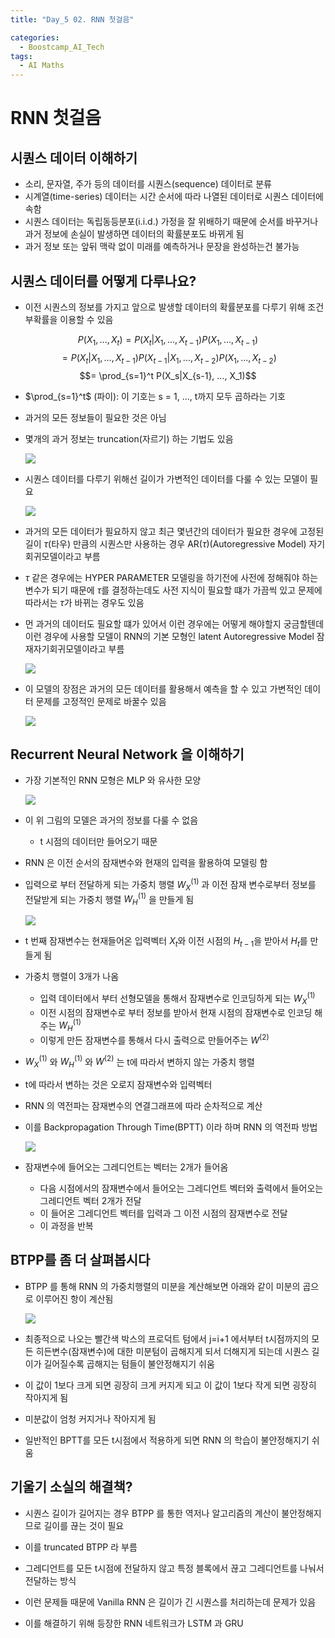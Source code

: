 ```yaml
---
title: "Day_5 02. RNN 첫걸음"

categories:
  - Boostcamp_AI_Tech
tags:
  - AI Maths
---
```


# RNN 첫걸음

## 시퀀스 데이터 이해하기

- 소리, 문자열, 주가 등의 데이터를 시퀀스(sequence) 데이터로 분류
- 시계열(time-series) 데이터는 시간 순서에 따라 나열된 데이터로 시퀀스 데이터에 속함
- 시퀀스 데이터는 독립동등분포(i.i.d.) 가정을 잘 위배하기 때문에 순서를 바꾸거나 과거 정보에 손실이 발생하면 데이터의 확률분포도 바뀌게 됨
- 과거 정보 또는 앞뒤 맥락 없이 미래를 예측하거나 문장을 완성하는건 불가능

## 시퀀스 데이터를 어떻게 다루나요?

- 이전 시퀀스의 정보를 가지고 앞으로 발생할 데이터의 확률분포를 다루기 위해 조건부확률을 이용할 수 있음

$$P(X_1, ..., X_t) = P(X_t|X_1, ..., X_{t-1})P(X_1, ..., X_{t-1})$$
$$= P(X_t|X_1, ..., X_{t-1})P(X_{t-1}|X_1, ..., X_{t-2})P(X_1, ..., X_{t-2})$$
$$= \prod_{s=1}^t P(X_s|X_{s-1}, ..., X_1)$$

- $\prod_{s=1}^t$ (파이): 이 기호는 s = 1, ..., t까지 모두 곱하라는 기호 

- 과거의 모든 정보들이 필요한 것은 아님
- 몇개의 과거 정보는 truncation(자르기) 하는 기법도 있음

    ![](./img/2021-08-06-10-58-55.png)

- 시퀀스 데이터를 다루기 위해선 길이가 가변적인 데이터를 다룰 수 있는 모델이 필요

    ![](./img/2021-08-06-11-00-41.png)

- 과거의 모든 데이터가 필요하지 않고 최근 몇년간의 데이터가 필요한 경우에 고정된 길이 $\tau$(타우) 만큼의 시퀀스만 사용하는 경우 AR($\tau$)(Autoregressive Model) 자기회귀모델이라고 부름

- $\tau$ 같은 경우에는 HYPER PARAMETER 모델링을 하기전에 사전에 정해줘야 하는 변수가 되기 때문에 $\tau$를 결정하는데도 사전 지식이 필요할 떄가 가끔씩 있고 문제에 따라서는 $\tau$가 바뀌는 경우도 있음

- 먼 과거의 데이터도 필요할 떄가 있어서 이런 경우에는 어떻게 해야할지 궁금할텐데 이런 경우에 사용할 모델이 RNN의 기본 모형인 latent Autoregressive Model 잠재자기회귀모델이라고 부름

    ![](./img/2021-08-06-11-07-17.png)

- 이 모델의 장점은 과거의 모든 데이터를 활용해서 예측을 할 수 있고 가변적인 데이터 문제를 고정적인 문제로 바꿀수 있음

    ![](./img/2021-08-06-11-09-07.png)

## Recurrent Neural Network 을 이해하기

- 가장 기본적인 RNN 모형은 MLP 와 유사한 모양

    ![](./img/2021-08-06-11-09-47.png)

- 이 위 그림의 모델은 과거의 정보를 다룰 수 없음
    - t 시점의 데이터만 들어오기 때문

- RNN 은 이전 순서의 잠재변수와 현재의 입력을 활용하여 모델링 함
- 입력으로 부터 전달하게 되는 가중치 행렬 $W_{X}^{(1)}$ 과 이전 잠재 변수로부터 정보를 전달받게 되는 가중치 행렬 $W_{H}^{(1)}$ 을 만들게 됨

    ![](./img/2021-08-06-11-11-51.png)

- t 번째 잠재변수는 현재들어온 입력벡터 $X_t$와 이전 시점의 $H_{t-1}$을 받아서 $H_t$를 만들게 됨
- 가중치 행렬이 3개가 나옴
  - 입력 데이터에서 부터 선형모델을 통해서 잠재변수로 인코딩하게 되는 $W_{X}^{(1)}$
  - 이전 시점의 잠재변수로 부터 정보를 받아서 현재 시점의 잠재변수로 인코딩 해주는 $W_{H}^{(1)}$
  - 이렇게 만든 잠재변수를 통해서 다시 출력으로 만들어주는 $W^{(2)}$

- $W_{X}^{(1)}$ 와 $W_{H}^{(1)}$ 와 $W^{(2)}$ 는 t에 따라서 변하지 않는 가중치 행렬
- t에 따라서 변하는 것은 오로지 잠재변수와 입력벡터

- RNN 의 역전파는 잠재변수의 연결그래프에 따라 순차적으로 계산
- 이를 Backpropagation Through Time(BPTT) 이라 하며 RNN 의 역전파 방법

    ![](./img/2021-08-06-11-21-01.png)

- 잠재변수에 들어오는 그레디언트는 벡터는 2개가 들어옴 
  - 다음 시점에서의 잠재변수에서 들어오는 그레디언트 벡터와 출력에서 들어오는 그레디언트 벡터 2개가 전달
  - 이 들어온 그레디언트 벡터를 입력과 그 이전 시점의 잠재변수로 전달
  - 이 과정을 반복

## BTPP를 좀 더 살펴봅시다

- BTPP 를 통해 RNN 의 가중치행렬의 미분을 계산해보면 아래와 같이 미분의 곱으로 이루어진 항이 계산됨

    ![](./img/2021-08-06-11-24-49.png)

- 최종적으로 나오는 빨간색 박스의 프로덕트 텀에서 j=i+1 에서부터 t시점까지의 모든 히든변수(잠재변수)에 대한 미분텀이 곱해지게 되서 더해지게 되는데 시퀀스 길이가 길어질수록 곱해지는 텀들이 불안정해지기 쉬움
- 이 값이 1보다 크게 되면 굉장히 크게 커지게 되고 이 값이 1보다 작게 되면 굉장히 작아지게 됨
- 미분값이 엄청 커지거나 작아지게 됨
- 일반적인 BPTT를 모든 t시점에서 적용하게 되면 RNN 의 학습이 불안정해지기 쉬움

## 기울기 소실의 해결책?

- 시퀀스 길이가 길어지는 경우 BTPP 를 통한 역저나 알고리즘의 계산이 불안정해지므로 길이를 끊는 것이 필요
- 이를 truncated BTPP 라 부름
- 그레디언트를 모든 t시점에 전달하지 않고 특정 블록에서 끊고 그레디언트를 나눠서 전달하는 방식

- 이런 문제들 때문에 Vanilla RNN 은 길이가 긴 시퀀스를 처리하는데 문제가 있음
- 이를 해결하기 위해 등장한 RNN 네트워크가 LSTM 과 GRU 

